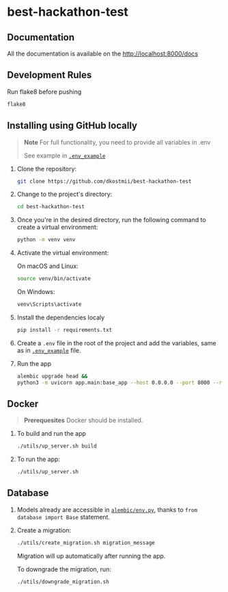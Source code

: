 # best-hackathon-test

## Documentation

All the documentation is available on the [http://localhost:8000/docs](http://localhost:8000/docs)

## Development Rules

Run flake8 before pushing

```bash
flake8
```

## Installing using GitHub locally

> **Note**
> For full functionality, you need to provide all variables in .env
> 
> See example in [`.env_example`](./.env_example)

1. Clone the repository:

    ```bash
    git clone https://github.com/dkostmii/best-hackathon-test
    ```

2. Change to the project's directory:

    ```bash
    cd best-hackathon-test
    ```

3. Once you're in the desired directory, run the following command to create a virtual environment:

    ```bash
    python -m venv venv
    ```

4. Activate the virtual environment:

    On macOS and Linux:

    ```bash
    source venv/bin/activate
    ```

    On Windows:

    ```bash
    venv\Scripts\activate
    ```

5. Install the dependencies localy

    ```bash
    pip install -r requirements.txt
    ```

6. Create a `.env` file in the root of the project and add the variables, same as in [`.env_example`](./.env_example) file.

7. Run the app

    ```bash
    alembic upgrade head &&
    python3 -m uvicorn app.main:base_app --host 0.0.0.0 --port 8000 --reload
    ```

## Docker

> **Prerequesites**
> Docker should be installed.

1. To build and run the app

    ```bash
    ./utils/up_server.sh build
    ```

2. To run the app:

    ```bash
    ./utils/up_server.sh
    ```

## Database

1. Models already are accessible in [`alembic/env.py`](./alembic/env.py),
thanks to `from database import Base` statement.

2. Create a migration:

    ```bash
    ./utils/create_migration.sh migration_message
    ```

    Migration will up automatically after running the app.

    To downgrade the migration, run:

    ```bash
    ./utils/downgrade_migration.sh
    ```

